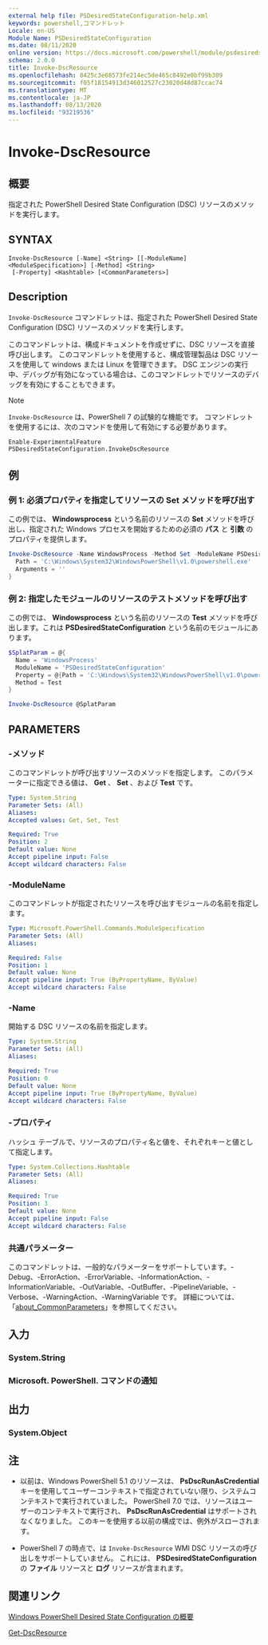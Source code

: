 ```yaml
---
external help file: PSDesiredStateConfiguration-help.xml
keywords: powershell,コマンドレット
Locale: en-US
Module Name: PSDesiredStateConfiguration
ms.date: 08/11/2020
online version: https://docs.microsoft.com/powershell/module/psdesiredstateconfiguration/invoke-dscresource?view=powershell-7.1&WT.mc_id=ps-gethelp
schema: 2.0.0
title: Invoke-DscResource
ms.openlocfilehash: 8425c3e68573fe214ec5de465c8492e0bf99b309
ms.sourcegitcommit: f05f18154913d346012527c23020d48d87ccac74
ms.translationtype: MT
ms.contentlocale: ja-JP
ms.lasthandoff: 08/13/2020
ms.locfileid: "93219536"
---
```

# Invoke-DscResource

## 概要
指定された PowerShell Desired State Configuration (DSC) リソースのメソッドを実行します。

## SYNTAX

```
Invoke-DscResource [-Name] <String> [[-ModuleName] <ModuleSpecification>] [-Method] <String>
 [-Property] <Hashtable> [<CommonParameters>]
```

## Description

`Invoke-DscResource` コマンドレットは、指定された PowerShell Desired State Configuration (DSC) リソースのメソッドを実行します。

このコマンドレットは、構成ドキュメントを作成せずに、DSC リソースを直接呼び出します。 このコマンドレットを使用すると、構成管理製品は DSC リソースを使用して windows または Linux を管理できます。 DSC エンジンの実行中、デバッグが有効になっている場合は、このコマンドレットでリソースのデバッグを有効にすることもできます。

> [!NOTE]
> `Invoke-DscResource` は、PowerShell 7 の試験的な機能です。 コマンドレットを使用するには、次のコマンドを使用して有効にする必要があります。
>
> `Enable-ExperimentalFeature PSDesiredStateConfiguration.InvokeDscResource`

## 例

### 例 1: 必須プロパティを指定してリソースの Set メソッドを呼び出す

この例では、 **Windowsprocess** という名前のリソースの **Set** メソッドを呼び出し、指定された Windows プロセスを開始するための必須の **パス** と **引数** のプロパティを提供します。

```powershell
Invoke-DscResource -Name WindowsProcess -Method Set -ModuleName PSDesiredStateConfiguration -Property @{
  Path = 'C:\Windows\System32\WindowsPowerShell\v1.0\powershell.exe'
  Arguments = ''
}
```

### 例 2: 指定したモジュールのリソースのテストメソッドを呼び出す

この例では、 **Windowsprocess** という名前のリソースの **Test** メソッドを呼び出します。これは **PSDesiredStateConfiguration** という名前のモジュールにあります。

```powershell
$SplatParam = @{
  Name = 'WindowsProcess'
  ModuleName = 'PSDesiredStateConfiguration'
  Property = @{Path = 'C:\Windows\System32\WindowsPowerShell\v1.0\powershell.exe'; Arguments = ''}
  Method = Test
}

Invoke-DscResource @SplatParam
```

## PARAMETERS

### -メソッド

このコマンドレットが呼び出すリソースのメソッドを指定します。 このパラメーターに指定できる値は、 **Get** 、 **Set** 、および **Test** です。

```yaml
Type: System.String
Parameter Sets: (All)
Aliases:
Accepted values: Get, Set, Test

Required: True
Position: 2
Default value: None
Accept pipeline input: False
Accept wildcard characters: False
```

### -ModuleName

このコマンドレットが指定されたリソースを呼び出すモジュールの名前を指定します。

```yaml
Type: Microsoft.PowerShell.Commands.ModuleSpecification
Parameter Sets: (All)
Aliases:

Required: False
Position: 1
Default value: None
Accept pipeline input: True (ByPropertyName, ByValue)
Accept wildcard characters: False
```

### -Name

開始する DSC リソースの名前を指定します。

```yaml
Type: System.String
Parameter Sets: (All)
Aliases:

Required: True
Position: 0
Default value: None
Accept pipeline input: True (ByPropertyName, ByValue)
Accept wildcard characters: False
```

### -プロパティ

ハッシュ テーブルで、リソースのプロパティ名と値を、それぞれキーと値として指定します。

```yaml
Type: System.Collections.Hashtable
Parameter Sets: (All)
Aliases:

Required: True
Position: 3
Default value: None
Accept pipeline input: False
Accept wildcard characters: False
```

### 共通パラメーター

このコマンドレットは、一般的なパラメーターをサポートしています。-Debug、-ErrorAction、-ErrorVariable、-InformationAction、-InformationVariable、-OutVariable、-OutBuffer、-PipelineVariable、-Verbose、-WarningAction、-WarningVariable です。 詳細については、「[about_CommonParameters](https://go.microsoft.com/fwlink/?LinkID=113216)」を参照してください。

## 入力

### System.String

### Microsoft. PowerShell. コマンドの通知

## 出力

### System.Object

## 注

- 以前は、Windows PowerShell 5.1 のリソースは、 **PsDscRunAsCredential** キーを使用してユーザーコンテキストで指定されていない限り、システムコンテキストで実行されていました。 PowerShell 7.0 では、リソースはユーザーのコンテキストで実行され、 **PsDscRunAsCredential** はサポートされなくなりました。 このキーを使用する以前の構成では、例外がスローされます。

- PowerShell 7 の時点で、は `Invoke-DscResource` WMI DSC リソースの呼び出しをサポートしていません。 これには、 **PSDesiredStateConfiguration** の **ファイル** リソースと **ログ** リソースが含まれます。

## 関連リンク

[Windows PowerShell Desired State Configuration の概要](/powershell/scripting/dsc/overview/dscforengineers)

[Get-DscResource](Get-DscResource.md)
